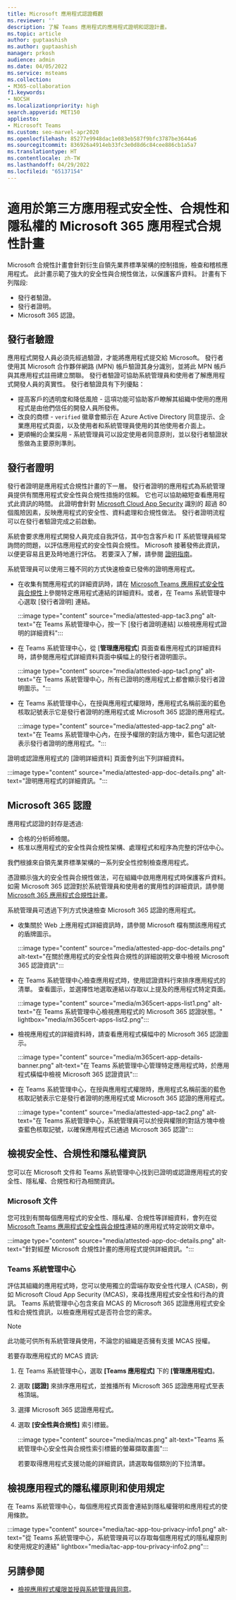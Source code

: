 ```yaml
---
title: Microsoft 應用程式認證概觀
ms.reviewer: ''
description: 了解 Teams 應用程式的應用程式證明和認證計畫。
ms.topic: article
author: guptaashish
ms.author: guptaashish
manager: prkosh
audience: admin
ms.date: 04/05/2022
ms.service: msteams
ms.collection:
- M365-collaboration
f1.keywords:
- NOCSH
ms.localizationpriority: high
search.appverid: MET150
appliesto:
- Microsoft Teams
ms.custom: seo-marvel-apr2020
ms.openlocfilehash: 85277e9948dac1e083eb587f9bfc3787be3644a6
ms.sourcegitcommit: 836926a4914eb33fc3e0d8d6c84cee886cb1a5a7
ms.translationtype: HT
ms.contentlocale: zh-TW
ms.lasthandoff: 04/29/2022
ms.locfileid: "65137154"
---
```

# <a name="microsoft-365-app-compliance-program-for-security-compliance-and-privacy-of-third-party-apps"></a>適用於第三方應用程式安全性、合規性和隱私權的 Microsoft 365 應用程式合規性計畫

Microsoft 合規性計畫會針對衍生自領先業界標準架構的控制措施，檢查和稽核應用程式。 此計畫示範了強大的安全性與合規性做法，以保護客戶資料。 計畫有下列階段:

* 發行者驗證。
* 發行者證明。
* Microsoft 365 認證。

## <a name="publisher-verification"></a>發行者驗證

應用程式開發人員必須先經過驗證，才能將應用程式提交給 Microsoft。 發行者使用其 Microsoft 合作夥伴網路 (MPN) 帳戶驗證其身分識別，並將此 MPN 帳戶與其應用程式註冊建立關聯。 發行者驗證可協助系統管理員和使用者了解應用程式開發人員的真實性。 發行者驗證具有下列優點：

* 提高客戶的透明度和降低風險 - 這項功能可協助客戶瞭解其組織中使用的應用程式是由他們信任的開發人員所發佈。
* 改良的商標 - `verified` 徽章會顯示在 Azure Active Directory 同意提示、企業應用程式頁面，以及使用者和系統管理員使用的其他使用者介面上。
* 更順暢的企業採用 - 系統管理員可以設定使用者同意原則，並以發行者驗證狀態做為主要原則準則。

## <a name="publisher-attestation"></a>發行者證明

發行者證明是應用程式合規性計畫的下一層。 發行者證明的應用程式為系統管理員提供有關應用程式安全性與合規性措施的信賴。 它也可以協助縮短查看應用程式此資訊的時間。 此證明會針對 [Microsoft Cloud App Security](https://www.microsoft.com/microsoft-365/enterprise-mobility-security/cloud-app-security) 識別的 超過 80 個風險因素，反映應用程式的安全性、資料處理和合規性做法。 發行者證明流程可以在發行者驗證完成之前啟動。

系統會要求應用程式開發人員完成自我評估，其中包含客戶和 IT 系統管理員經常詢問的問題，以評估應用程式的安全性與合規性。 Microsoft 接著發佈此資訊，以便更容易且更及時地進行評估。 若要深入了解，請參閱 [證明指南](/microsoft-365-app-certification/docs/enterprise-app-attestation-guide)。

系統管理員可以使用三種不同的方式快速檢查已發佈的證明應用程式。

* 在收集有關應用程式的詳細資訊時，請在 [Microsoft Teams 應用程式安全性與合規性](/microsoft-365-app-certification/teams/teams-apps)上參閱特定應用程式連結的詳細資料。或者，在 Teams 系統管理中心選取 [發行者證明] 連結。

  :::image type="content" source="media/attested-app-tac3.png" alt-text="在 Teams 系統管理中心，按一下 [發行者證明連結] 以檢視應用程式證明的詳細資料":::

* 在 Teams 系統管理中心，從 [**管理應用程式**] 頁面查看應用程式的詳細資料時，請參閱應用程式詳細資料頁面中橫幅上的發行者證明圖示。

  :::image type="content" source="media/attested-app-tac1.png" alt-text="在 Teams 系統管理中心，所有已證明的應用程式上都會顯示發行者證明圖示。":::

* 在 Teams 系統管理中心，在授與應用程式權限時，應用程式名稱前面的藍色核取記號表示它是發行者證明的應用程式或 Microsoft 365 認證的應用程式。

   :::image type="content" source="media/attested-app-tac2.png" alt-text="在 Teams 系統管理中心內，在授予權限的對話方塊中，藍色勾選記號表示發行者證明的應用程式。":::

證明或認證應用程式的 [證明詳細資料] 頁面會列出下列詳細資料。

:::image type="content" source="media/attested-app-doc-details.png" alt-text="證明應用程式的詳細資訊。":::

## <a name="microsoft-365-certification"></a>Microsoft 365 認證

應用程式認證的封存是透過:

* 合格的分析師檢閱。
* 核准以應用程式的安全性與合規性架構、處理程式和程序為完整的評估中心。

我們根據來自領先業界標準架構的一系列安全性控制檢查應用程式。

憑證顯示強大的安全性與合規性做法，可在組織中啟用應用程式時保護客戶資料。 如需 Microsoft 365 認證對於系統管理員和使用者的實用性的詳細資訊，請參閱 [Microsoft 365 應用程式合規性計畫](/microsoft-365-app-certification/docs/enterprise-app-certification-guide)。

系統管理員可透過下列方式快速檢查 Microsoft 365 認證的應用程式。

* 收集關於 Web 上應用程式詳細資訊時，請參閱 Microsoft 檔有關該應用程式的盾牌圖示。

  :::image type="content" source="media/attested-app-doc-details.png" alt-text="在關於應用程式的安全性與合規性的詳細說明文章中檢視 Microsoft 365 認證資訊":::

* 在 Teams 系統管理中心檢查應用程式時，使用認證資料行來排序應用程式的清單。 查看圖示，並選擇性地選取連結以存取以上提及的應用程式特定頁面。

  :::image type="content" source="media/m365cert-apps-list1.png" alt-text="在 Teams 系統管理中心檢視應用程式的 Microsoft 365 認證狀態。" lightbox="media/m365cert-apps-list2.png":::

* 檢視應用程式的詳細資料時，請查看應用程式橫幅中的 Microsoft 365 認證圖示。

  :::image type="content" source="media/m365cert-app-details-banner.png" alt-text="在 Teams 系統管理中心管理特定應用程式時，於應用程式橫幅中檢視 Microsoft 365 認證資訊":::

* 在 Teams 系統管理中心，在授與應用程式權限時，應用程式名稱前面的藍色核取記號表示它是發行者證明的應用程式或 Microsoft 365 認證的應用程式。

   :::image type="content" source="media/attested-app-tac2.png" alt-text="在 Teams 系統管理中心，系統管理員可以於授與權限的對話方塊中檢查藍色核取記號，以確保應用程式已通過 Microsoft 365 認證":::

## <a name="view-security-compliance-and-privacy-information"></a>檢視安全性、合規性和隱私權資訊

您可以在 Microsoft 文件和 Teams 系統管理中心找到已證明或認證應用程式的安全性、隱私權、合規性和行為相關資訊。

### <a name="microsoft-documentation"></a>Microsoft 文件

您可找到有關每個應用程式的安全性、隱私權、合規性等詳細資料，會列在從 [Microsoft Teams 應用程式安全性與合規性](/microsoft-365-app-certification/teams/teams-apps)連結的應用程式特定說明文章中。

:::image type="content" source="media/attested-app-doc-details.png" alt-text="針對經歷 Microsoft 合規性計畫的應用程式提供詳細資訊。":::

### <a name="teams-admin-center"></a>Teams 系統管理中心

評估其組織的應用程式時，您可以使用獨立的雲端存取安全性代理人 (CASB)，例如 Microsoft Cloud App Security (MCAS)，來尋找應用程式安全性和行為的資訊。 Teams 系統管理中心包含來自 MCAS 的 Microsoft 365 認證應用程式安全性和合規性資訊，以檢查應用程式是否符合您的需求。

> [!NOTE]
> 此功能可供所有系統管理員使用，不論您的組織是否擁有支援 MCAS 授權。

若要存取應用程式的 MCAS 資訊:

1. 在 Teams 系統管理中心，選取 **[Teams 應用程式]** 下的 **[管理應用程式]**。
1. 選取 **[認證]** 來排序應用程式，並推播所有 Microsoft 365 認證應用程式至表格頂端。
1. 選擇 Microsoft 365 認證應用程式。
1. 選取 **[安全性與合規性]** 索引標籤。

   :::image type="content" source="media/mcas.png" alt-text="Teams 系統管理中心安全性與合規性索引標籤的螢幕擷取畫面":::

   若要取得應用程式支援功能的詳細資訊，請選取每個類別的下拉清單。

<!--- TBD: Move to the permissions article 

## View the granted Graph permissions in Azure Portal

Admins can grant permission to an app on behalf of all organization users. It helps avoid each user to individually request the permissions. Permissions granted of an admin are called delegated permissions in [Azure Portal](https://aad.portal.azure.com/).

Before you grant any permission to an app, review a list of requested permissions in the [Manage Apps](https://admin.teams.microsoft.com/policies/manage-apps) section of Teams admin center.

:::image type="content" source="media/attested-app-tac2.png" alt-text="In Teams admin center, on the dialog to grant permissions, admins can check the permissions requested by an app.":::

After admins grant the org-wide permissions to an app, they can review the Graph permissions in Azure Portal.

:::image type="content" source="media/tac-perms-in-aad-after-granting1.png" alt-text="Admins can see all the app permissions granted by users and admins in the Azure Portal." lightbox="media/tac-perms-in-aad-after-granting2.png":::
--->

## <a name="view-privacy-policy-and-terms-of-use-of-an-app"></a>檢視應用程式的隱私權原則和使用規定

在 Teams 系統管理中心，每個應用程式頁面會連結到隱私權聲明和應用程式的使用條款。

:::image type="content" source="media/tac-app-tou-privacy-info1.png" alt-text="從 Teams 系統管理中心，系統管理員可以存取每個應用程式的隱私權原則和使用規定的連結" lightbox="media/tac-app-tou-privacy-info2.png":::

<!--- TBD: Parking some content for later review. Check if this content needs to be published.

- How to view the support information for an app in TAC?

- We also have a few more quality and security checks for apps. We have launched Microsoft Cloud App Security (MCAS) program for the customer who have E5 or EMS license, where we rate risk for your cloud apps based on regulatory certification, industry standards, and best practices. We are also working on an Apps Quality Score system (launching soon) for all apps on Teams platform, and you will be able to check an app’s quality score quickly on Teams Store.

--->

## <a name="see-also"></a>另請參閱

* [檢視應用程式權限並授與系統管理員同意](app-permissions-admin-center.md)。

